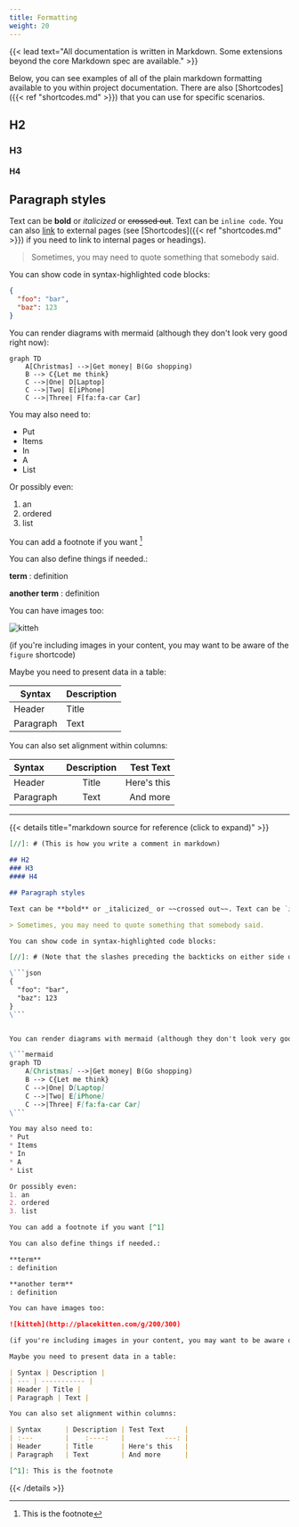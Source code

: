```yaml
---
title: Formatting
weight: 20
---
```


{{< lead text="All documentation is written in Markdown. Some extensions beyond the core Markdown spec are available." >}}

Below, you can see examples of all of the plain markdown formatting available to you within project documentation. There are also [Shortcodes]({{< ref "shortcodes.md" >}}) that you can use for specific scenarios.

## H2
### H3
#### H4

## Paragraph styles

Text can be **bold** or _italicized_ or ~~crossed out~~. Text can be `inline code`. You can also [link](https://example.com) to external pages (see [Shortcodes]({{< ref "shortcodes.md" >}}) if you need to link to internal pages or headings).

> Sometimes, you may need to quote something that somebody said.

You can show code in syntax-highlighted code blocks:

```json
{
  "foo": "bar",
  "baz": 123
}
```

You can render diagrams with mermaid (although they don't look very good right now):

```mermaid
graph TD
    A[Christmas] -->|Get money| B(Go shopping)
    B --> C{Let me think}
    C -->|One| D[Laptop]
    C -->|Two| E[iPhone]
    C -->|Three| F[fa:fa-car Car]
```

You may also need to:
* Put
* Items
* In
* A
* List

Or possibly even:
1. an
2. ordered
3. list

You can add a footnote if you want [^1]

You can also define things if needed.:

**term**
: definition

**another term**
: definition

You can have images too:

![kitteh](http://placekitten.com/g/200/300)

(if you're including images in your content, you may want to be aware of the `figure` shortcode)

Maybe you need to present data in a table:

| Syntax | Description |
| --- | ----------- |
| Header | Title |
| Paragraph | Text |

You can also set alignment within columns:

| Syntax      | Description | Test Text     |
| :---        |    :----:   |          ---: |
| Header      | Title       | Here's this   |
| Paragraph   | Text        | And more      |

[^1]: This is the footnote

---

{{< details title="markdown source for reference (click to expand)" >}}
```markdown
[//]: # (This is how you write a comment in markdown)

## H2
### H3
#### H4

## Paragraph styles

Text can be **bold** or _italicized_ or ~~crossed out~~. Text can be `inline code`. You can also [link](https://example.com) to external pages (see [Shortcodes]({{< ref "shortcodes.md" >}}) if you need to link to internal pages or headings).

> Sometimes, you may need to quote something that somebody said.

You can show code in syntax-highlighted code blocks:

[//]: # (Note that the slashes preceding the backticks on either side of the fenced code block below must be removed in real content. They had to be escaped to show the source inline like this.)

\```json
{
  "foo": "bar",
  "baz": 123
}
\```


You can render diagrams with mermaid (although they don't look very good right now):

\```mermaid
graph TD
    A[Christmas] -->|Get money| B(Go shopping)
    B --> C{Let me think}
    C -->|One| D[Laptop]
    C -->|Two| E[iPhone]
    C -->|Three| F[fa:fa-car Car]
\```

You may also need to:
* Put
* Items
* In
* A
* List

Or possibly even:
1. an
2. ordered
3. list

You can add a footnote if you want [^1]

You can also define things if needed.:

**term**
: definition

**another term**
: definition

You can have images too:

![kitteh](http://placekitten.com/g/200/300)

(if you're including images in your content, you may want to be aware of the `figure` shortcode)

Maybe you need to present data in a table:

| Syntax | Description |
| --- | ----------- |
| Header | Title |
| Paragraph | Text |

You can also set alignment within columns:

| Syntax      | Description | Test Text     |
| :---        |    :----:   |          ---: |
| Header      | Title       | Here's this   |
| Paragraph   | Text        | And more      |

[^1]: This is the footnote
```


{{< /details >}}
